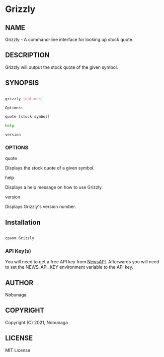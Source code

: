 # Grizzly

## NAME

Grizzly - A command-line interface for looking up stock quote.

## DESCRIPTION

Grizzly will output the stock quote of the given symbol.

## SYNOPSIS

```bash

grizzly [options]

Options:

quote [stock symbol]

help

version

```

### OPTIONS

quote

Displays the stock quote of a given symbol.

help

Displays a help message on how to use Grizzly.

version

Displays Grizzly's version number.

## Installation

```bash

cpanm Grizzly

```

### API Key(s)

You will need to get a free API key from [NewsAPI]("https://newsapi.org/"). Afterwards you will need to set the NEWS_API_KEY environment variable to the API key.

## AUTHOR

Nobunaga

## COPYRIGHT

Copyright (C) 2021, Nobunaga

## LICENSE

MIT License
